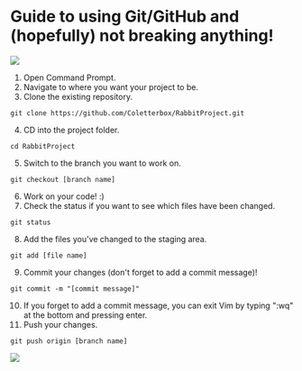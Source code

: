 # Guide to using Git/GitHub and (hopefully) not breaking anything!

![](https://media.giphy.com/media/kswZdQQQV7pAc/giphy.gif)

1. Open Command Prompt.
2. Navigate to where you want your project to be.
3. Clone the existing repository.
  ```
  git clone https://github.com/Coletterbox/RabbitProject.git
  ```
4. CD into the project folder.
  ```
  cd RabbitProject
  ```
5. Switch to the branch you want to work on.
  ```
  git checkout [branch name]
  ```
6. Work on your code! :)
7. Check the status if you want to see which files have been changed.
  ```
  git status
  ```
8. Add the files you've changed to the staging area.
  ```
  git add [file name]
  ```
9. Commit your changes (don't forget to add a commit message)!
  ```
  git commit -m "[commit message]"
  ```
10. If you forget to add a commit message, you can exit Vim by typing ":wq" at the bottom and pressing enter.
11. Push your changes.
  ```
  git push origin [branch name]
  ```
  
![](https://media.giphy.com/media/47D5dzXraWsldmlx9F/giphy.gif)
